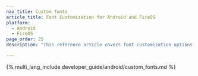```yaml
---
nav_title: Custom fonts
article_title: Font Customization for Android and FireOS
platform: 
  - Android
  - FireOS
page_order: 25
description: "This reference article covers font customization options such as defining a font family and shows how to reference it throughout your Android or FireOS application."

---
```


{% multi_lang_include developer_guide/android/custom_fonts.md %}

